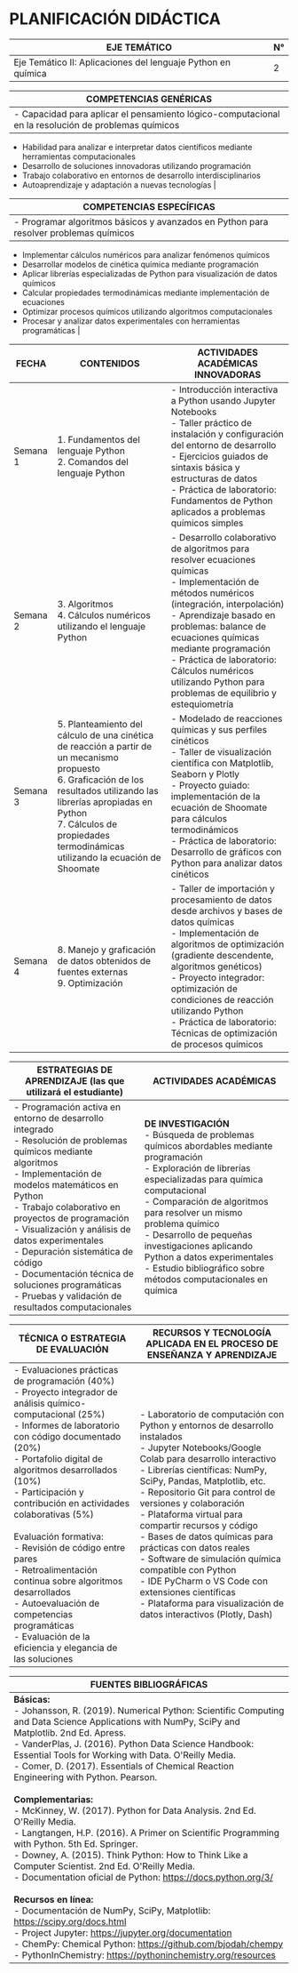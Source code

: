 # PLANIFICACIÓN DIDÁCTICA

| EJE TEMÁTICO | N° |
|-------------|-----|
| Eje Temático II: Aplicaciones del lenguaje Python en química | 2 |

| COMPETENCIAS GENÉRICAS |
|------------------------|
| - Capacidad para aplicar el pensamiento lógico-computacional en la resolución de problemas químicos
- Habilidad para analizar e interpretar datos científicos mediante herramientas computacionales
- Desarrollo de soluciones innovadoras utilizando programación
- Trabajo colaborativo en entornos de desarrollo interdisciplinarios
- Autoaprendizaje y adaptación a nuevas tecnologías |

| COMPETENCIAS ESPECÍFICAS |
|--------------------------|
| - Programar algoritmos básicos y avanzados en Python para resolver problemas químicos
- Implementar cálculos numéricos para analizar fenómenos químicos
- Desarrollar modelos de cinética química mediante programación
- Aplicar librerías especializadas de Python para visualización de datos químicos
- Calcular propiedades termodinámicas mediante implementación de ecuaciones
- Optimizar procesos químicos utilizando algoritmos computacionales
- Procesar y analizar datos experimentales con herramientas programáticas |

| FECHA | CONTENIDOS | ACTIVIDADES ACADÉMICAS INNOVADORAS |
|-------|-----------|-----------------------------------|
| Semana 1 | 1. Fundamentos del lenguaje Python<br>2. Comandos del lenguaje Python | - Introducción interactiva a Python usando Jupyter Notebooks<br>- Taller práctico de instalación y configuración del entorno de desarrollo<br>- Ejercicios guiados de sintaxis básica y estructuras de datos<br>- Práctica de laboratorio: Fundamentos de Python aplicados a problemas químicos simples |
| Semana 2 | 3. Algoritmos<br>4. Cálculos numéricos utilizando el lenguaje Python | - Desarrollo colaborativo de algoritmos para resolver ecuaciones químicas<br>- Implementación de métodos numéricos (integración, interpolación)<br>- Aprendizaje basado en problemas: balance de ecuaciones químicas mediante programación<br>- Práctica de laboratorio: Cálculos numéricos utilizando Python para problemas de equilibrio y estequiometría |
| Semana 3 | 5. Planteamiento del cálculo de una cinética de reacción a partir de un mecanismo propuesto<br>6. Graficación de los resultados utilizando las librerías apropiadas en Python<br>7. Cálculos de propiedades termodinámicas utilizando la ecuación de Shoomate | - Modelado de reacciones químicas y sus perfiles cinéticos<br>- Taller de visualización científica con Matplotlib, Seaborn y Plotly<br>- Proyecto guiado: implementación de la ecuación de Shoomate para cálculos termodinámicos<br>- Práctica de laboratorio: Desarrollo de gráficos con Python para analizar datos cinéticos |
| Semana 4 | 8. Manejo y graficación de datos obtenidos de fuentes externas<br>9. Optimización | - Taller de importación y procesamiento de datos desde archivos y bases de datos químicas<br>- Implementación de algoritmos de optimización (gradiente descendente, algoritmos genéticos)<br>- Proyecto integrador: optimización de condiciones de reacción utilizando Python<br>- Práctica de laboratorio: Técnicas de optimización de procesos químicos |

| ESTRATEGIAS DE APRENDIZAJE (las que utilizará el estudiante) | ACTIVIDADES ACADÉMICAS |
|-----------------------------------------------------------|------------------------|
| - Programación activa en entorno de desarrollo integrado<br>- Resolución de problemas químicos mediante algoritmos<br>- Implementación de modelos matemáticos en Python<br>- Trabajo colaborativo en proyectos de programación<br>- Visualización y análisis de datos experimentales<br>- Depuración sistemática de código<br>- Documentación técnica de soluciones programáticas<br>- Pruebas y validación de resultados computacionales | **DE INVESTIGACIÓN**<br>- Búsqueda de problemas químicos abordables mediante programación<br>- Exploración de librerías especializadas para química computacional<br>- Comparación de algoritmos para resolver un mismo problema químico<br>- Desarrollo de pequeñas investigaciones aplicando Python a datos experimentales<br>- Estudio bibliográfico sobre métodos computacionales en química | **DE EXTENSIÓN**<br>- Creación de repositorios de código para la comunidad académica<br>- Taller introductorio de Python para estudiantes de química<br>- Colaboración con laboratorios que requieran procesamiento de datos<br>- Desarrollo de herramientas computacionales para uso departamental<br>- Participación en comunidades de programación científica |

| TÉCNICA O ESTRATEGIA DE EVALUACIÓN | RECURSOS Y TECNOLOGÍA APLICADA EN EL PROCESO DE ENSEÑANZA Y APRENDIZAJE |
|------------------------------------|-------------------------------------------------------------------|
| - Evaluaciones prácticas de programación (40%)<br>- Proyecto integrador de análisis químico-computacional (25%)<br>- Informes de laboratorio con código documentado (20%)<br>- Portafolio digital de algoritmos desarrollados (10%)<br>- Participación y contribución en actividades colaborativas (5%)<br><br>Evaluación formativa:<br>- Revisión de código entre pares<br>- Retroalimentación continua sobre algoritmos desarrollados<br>- Autoevaluación de competencias programáticas<br>- Evaluación de la eficiencia y elegancia de las soluciones | - Laboratorio de computación con Python y entornos de desarrollo instalados<br>- Jupyter Notebooks/Google Colab para desarrollo interactivo<br>- Librerías científicas: NumPy, SciPy, Pandas, Matplotlib, etc.<br>- Repositorio Git para control de versiones y colaboración<br>- Plataforma virtual para compartir recursos y código<br>- Bases de datos químicas para prácticas con datos reales<br>- Software de simulación química compatible con Python<br>- IDE PyCharm o VS Code con extensiones científicas<br>- Plataforma para visualización de datos interactivos (Plotly, Dash) |

| FUENTES BIBLIOGRÁFICAS |
|------------------------|
| **Básicas:**<br>- Johansson, R. (2019). Numerical Python: Scientific Computing and Data Science Applications with NumPy, SciPy and Matplotlib. 2nd Ed. Apress.<br>- VanderPlas, J. (2016). Python Data Science Handbook: Essential Tools for Working with Data. O'Reilly Media.<br>- Comer, D. (2017). Essentials of Chemical Reaction Engineering with Python. Pearson.<br><br>**Complementarias:**<br>- McKinney, W. (2017). Python for Data Analysis. 2nd Ed. O'Reilly Media.<br>- Langtangen, H.P. (2016). A Primer on Scientific Programming with Python. 5th Ed. Springer.<br>- Downey, A. (2015). Think Python: How to Think Like a Computer Scientist. 2nd Ed. O'Reilly Media.<br>- Documentation oficial de Python: https://docs.python.org/3/<br><br>**Recursos en línea:**<br>- Documentación de NumPy, SciPy, Matplotlib: https://scipy.org/docs.html<br>- Project Jupyter: https://jupyter.org/documentation<br>- ChemPy: Chemical Python: https://github.com/bjodah/chempy<br>- PythonInChemistry: https://pythoninchemistry.org/resources |
